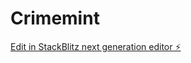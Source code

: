 # Crimemint

[Edit in StackBlitz next generation editor ⚡️](https://stackblitz.com/~/github.com/Mejessicah/Crimemint)